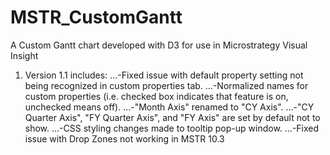 # MSTR_CustomGantt
A Custom Gantt chart developed with D3 for use in Microstrategy Visual Insight

1.  Version 1.1 includes:
...-Fixed issue with default property setting not being recognized in custom properties tab.
...-Normalized names for custom properties (i.e. checked box indicates that feature is on, unchecked means off).
...-"Month Axis" renamed to "CY Axis".
...-"CY Quarter Axis", "FY Quarter Axis", and "FY Axis" are set by default not to show.
...-CSS styling changes made to tooltip pop-up window.
...-Fixed issue with Drop Zones not working in MSTR 10.3
